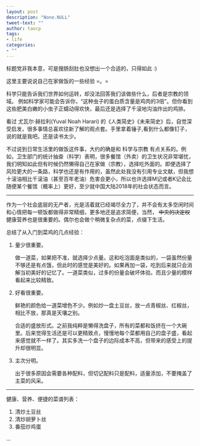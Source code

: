 ```yaml
---
layout: post
description: "None.NULL"
tweet-text: ""
author: taocp
tags:
- life
categories:
- ""
---
```



标题党非我本意，可是搜肠刮肚也没想出一个合适的，只得如此 :)

这里主要说说自己在家做饭的一些经验 =。=

科学只能告诉我们世界如何运转，却没法回答我们该做些什么，后者是宗教的领域。
例如科学家可能会告诉你，“这种虫子的蛋白质含量是鸡肉的3倍”。但你看到这些肥美白嫩的小虫子正蠕动得欢快，最后还是选择了千滚地沟油炸出的鸡排。

看过 尤瓦尔·赫拉利(Yuval Noah Harari) 的《人类简史》《未来简史》后，自觉深受启发，很多事情总喜欢往新了解的观点套。手里拿着锤子,看到什么都像钉子，说的就是我吧。还是读书太少。

不过说到日常生活里的做饭这件事，大约的确是和 科学与宗教 有点关系的。例如，卫生部门的统计抽查（科学）表明，很多餐馆（外卖）的卫生状况非常堪忧，我们明知如此但有时候仍然懒得自己在家做（宗教），选择吃外面的。即便选择了风险更大的一条路，科学也还是有作用的，虽然此处我没有引用专业文献，但我想十滚油相比千滚油（甚至百年老油）危害会更小，所以也许选择M记或者K记会比随便某个餐馆（概率上）更好，至少就中国大陆2018年的社会状态而言。

---

作为一个社会底层的无产者，光是活着就已经竭尽全力了，并不会有太多空闲时间和心情把每一顿饭都做得非常精细，更多地还是追求简便，当然， <del>中央的决定权</del>健康营养也是很重要的。偶尔也会做个稍微复杂点的菜，点缀下生活。

总结了从入门到菜鸡的几点经验：

1. 量少很重要。
    
    做一道菜，如果把不准，就选择少点量。这和吃泡面是类似的，一袋虽然份量不够还是有点饿，但此时的感觉是美好的。如果再加一袋，吃到后来就只会消解当初美好的记忆了。一道菜类似，过多的份量会破坏体验。而且少量的模样看起来比较精致。

2. 好看很重要。

    鲜艳的颜色给一道菜增色不少。例如炒一盘土豆丝，放一点青椒丝、红椒丝，相比不放，那真是天壤之别。
    
    合适的盛放形式。之前我纯粹是懒得洗盘子，所有的菜都和饭挤在一个大碗里。后来觉得生活还是可以更精致点，慢慢地每个菜都用自己的盘子盛，看起来感觉就不一样了。其实多洗一个盘子的边际成本不高，但带来的感受上的提升却很明显。

3. 主次分明。

    出于很多原因会需要各种配料，但切记配料只是配料，适量添加，不要掩盖了主菜的风采。


---

健康、营养、便捷的菜谱列表：

1. 清炒土豆丝
2. 清炒胡萝卜丝
3. 番茄炒鸡蛋

...


